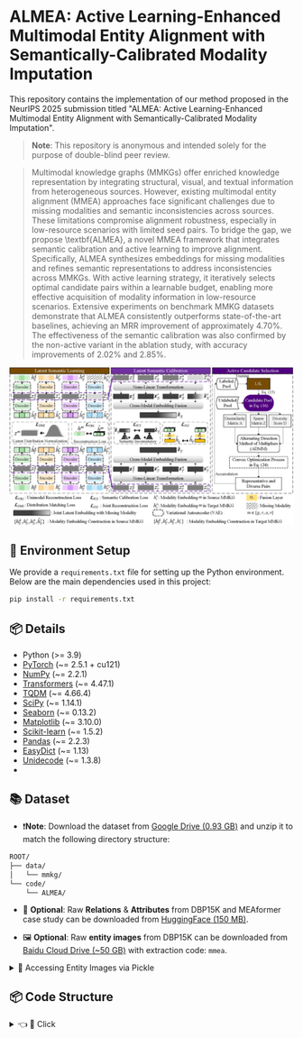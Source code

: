 # ALMEA: Active Learning-Enhanced Multimodal Entity Alignment with Semantically-Calibrated Modality Imputation

This repository contains the implementation of our method proposed in the NeurIPS 2025 submission titled "ALMEA: Active Learning-Enhanced Multimodal Entity Alignment with Semantically-Calibrated Modality Imputation".

> **Note**: This repository is anonymous and intended solely for the purpose of double-blind peer review.

> Multimodal knowledge graphs (MMKGs) offer enriched knowledge representation by integrating structural, visual, and textual information from heterogeneous sources. However, existing multimodal entity alignment (MMEA) approaches face significant challenges due to missing modalities and semantic inconsistencies across sources. These limitations compromise alignment robustness, especially in low-resource scenarios with limited seed pairs. To bridge the gap, we propose \textbf{ALMEA}, a novel MMEA framework that integrates semantic calibration and active learning to improve alignment. Specifically, ALMEA synthesizes embeddings for missing modalities and refines semantic representations to address inconsistencies across MMKGs. With active learning strategy, it iteratively selects optimal candidate pairs within a learnable budget, enabling more effective acquisition of modality information in low-resource scenarios. Extensive experiments on benchmark MMKG datasets demonstrate that ALMEA consistently outperforms state-of-the-art baselines, achieving an MRR improvement of approximately 4.70\%. The effectiveness of the semantic calibration was also confirmed by the non-active variant in the ablation study, with accuracy improvements of 2.02\% and 2.85\%.
<p align="center">
  <img src="picture/Figure_one_png.png" alt="ALMEA Framework" width="700"/>
</p>

## 🔧 Environment Setup

We provide a `requirements.txt` file for setting up the Python environment. Below are the main dependencies used in this project:

```bash
pip install -r requirements.txt
```

## 📦 Details

- Python (>= 3.9)
- [PyTorch](https://pytorch.org/) (~= 2.5.1 + cu121)
- [NumPy](https://numpy.org/) (~= 2.2.1)
- [Transformers](https://huggingface.co/transformers/) (~= 4.47.1)
- [TQDM](https://tqdm.github.io/) (~= 4.66.4)
- [SciPy](https://scipy.org/) (~= 1.14.1)
- [Seaborn](https://seaborn.pydata.org/) (~= 0.13.2)
- [Matplotlib](https://matplotlib.org/) (~= 3.10.0)
- [Scikit-learn](https://scikit-learn.org/) (~= 1.5.2)
- [Pandas](https://pandas.pydata.org/) (~= 2.2.3)
- [EasyDict](https://pypi.org/project/easydict/) (~= 1.13)
- [Unidecode](https://pypi.org/project/Unidecode/) (~= 1.3.8)
- 
## 📚 Dataset

- ❗**Note**: Download the dataset from [Google Drive (0.93 GB)](https://drive.google.com/file/d/1sdsqOfmdHcMqJqMZ_ZoQF0PELhli9NYE/view?usp=sharing) and unzip it to match the following directory structure:
```text
ROOT/
├── data/
│   └── mmkg/
└── code/
    └── ALMEA/
```

- 🧾 **Optional**: Raw **Relations** & **Attributes** from DBP15K and MEAformer case study can be downloaded from [HuggingFace (150 MB)](https://huggingface.co/datasets/HackCz/DBP15K_raw/blob/main/DBP_raw.zip).

- 🖼️ **Optional**: Raw **entity images** from DBP15K can be downloaded from [Baidu Cloud Drive (~50 GB)](https://pan.baidu.com/s/1nRpSLJtTUEXDD4cgfSZZQQ) with extraction code: `mmea`.

<details>
  <summary>📌 Accessing Entity Images via Pickle</summary>

```python
import pickle
zh_images = pickle.load(open("eva_image_resources/dbp15k/zh_dbp15k_link_img_dict_full.pkl", 'rb'))
print(zh_images["http://zh.dbpedia.org/resource/香港有線電視"].size)
```
</details>

## 📦 Code Structure

<details>
  <summary>👈 🔎 Click</summary>

```text
ALEA/
├── picture/
├── src/
│   ├── data_processing/
│   │   ├── __init__.py
│   │   ├── data.py
│   │   ├── distributed_utils.py
│   │   ├── tensorBoardManager.py
│   │   └── utils.py
│   ├── pre_train_models/
│   │   ├── __init__.py
│   │   ├── GNN_tools.py
│   │   ├── layers.py
│   │   ├── MCLEA.py
│   │   ├── MCLEA_loss.py
│   │   ├── MCLEA_tools.py
│   │   ├── RANKER.py
│   │   └── Tool_model.py
│   ├── torchlight/
│   │   ├── __init__.py
│   │   ├── logger.py
│   │   ├── metric.py
│   │   └── utils.py
│   ├── __init__.py
│   ├── ACS_ADMM.py
│   ├── almea.py
│   └── Semantic_Calibration_KL.py
├── config.py
├── main.py
├── README.md
├── requirements.txt
├── run.sh
└── run_experiments.sh
```
</details>
